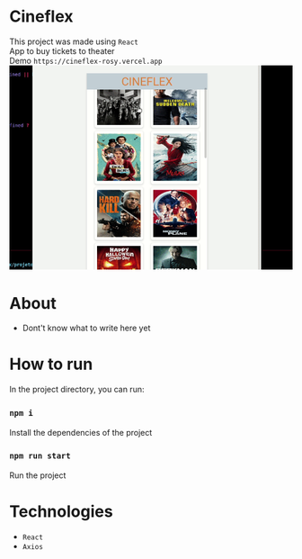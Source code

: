 # Cineflex

This project was made using  `React`\
App to buy tickets to theater\
Demo `https://cineflex-rosy.vercel.app`\
![](https://github.com/Audamon/projeto_09_cineflex/blob/main/public/Assets/cineflex.gif)

# About
- Dont't know what to write here yet

# How to run 

In the project directory, you can run:

### `npm i`

Install the dependencies of the project

### `npm run start`

Run the project

# Technologies

- `React`
- `Axios`
